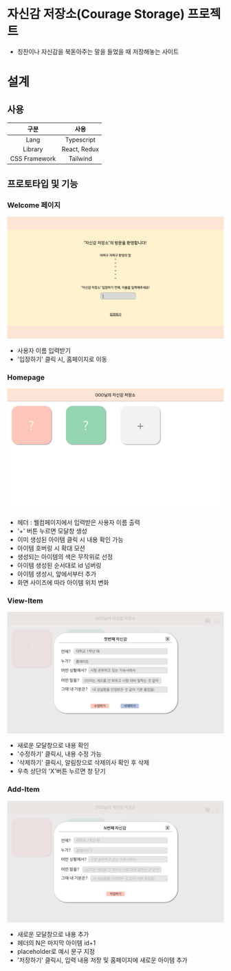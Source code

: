 # 자신감 저장소(Courage Storage) 프로젝트
- 칭찬이나 자신감을 북돋아주는 말을 들었을 때 저장해놓는 사이트
  
# 설계
## 사용
| 구분 | 사용 |
|:---:|:---:|
|Lang|Typescript|
|Library|React, Redux|
|CSS Framework|Tailwind|

## 프로토타입 및 기능
### Welcome 페이지
![Welcome](./public/Prototype/Welcome.JPG)
- 사용자 이름 입력받기
- '입장하기' 클릭 시, 홈페이지로 이동

### Homepage
![Homepage](./public/Prototype/Homepage.JPG)
- 헤더 : 웰컴페이지에서 입력받은 사용자 이름 출력
- '+' 버튼 누르면 모달창 생성
- 이미 생성된 아이템 클릭 시 내용 확인 가능
- 아이템 호버링 시 확대 모션
- 생성되는 아이템의 색은 무작위로 선정
- 아이템 생성된 순서대로 id 넘버링
- 아이템 생성시, 앞에서부터 추가
- 화면 사이즈에 따라 아이템 위치 변화

### View-Item
![View-Item](./public/Prototype/View-Item.JPG)
- 새로운 모달창으로 내용 확인
- '수정하기' 클릭시, 내용 수정 가능
- '삭제하기' 클릭시, 알림창으로 삭제의사 확인 후 삭제
- 우측 상단의 'X'버튼 누르면 창 닫기

### Add-Item
![Add-Item](./public/Prototype/Add-Item.JPG)
- 새로운 모달창으로 내용 추가
- 헤더의 N은 마지막 아이템 id+1
- placeholder로 예시 문구 지정
- '저장하기' 클릭시, 입력 내용 저장 및 홈페이지에 새로운 아이템 추가